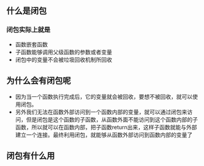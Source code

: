 ## 什么是闭包
### 闭包实际上就是
* 函数嵌套函数
* 子函数能够调用父级函数的参数或者变量
* 闭包中的变量不会被垃圾回收机制所回收

## 为什么会有闭包呢
* 因为当一个函数执行完成后，它的变量就会被回收，要想不被回收，就可以使用闭包。
* 另外我们无法在函数外部访问到一个函数内部的变量，就可以通过闭包来访问，但是闭包是这个函数的子函数，从函数外面不能访问到这个函数内部的子函数，所以就可以在函数内部，把子函数return出来，这样子函数就能与外部建立一个连接。最终利用闭包，就能够从函数外部访问到函数内部的变量了

## 闭包有什么用
